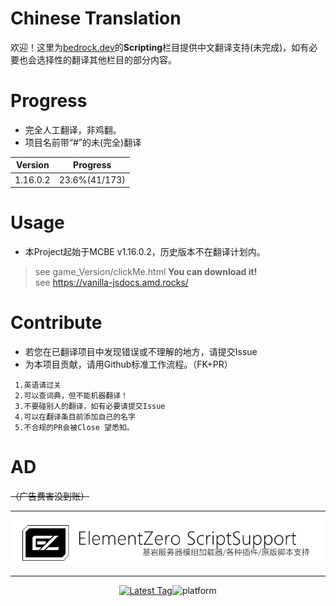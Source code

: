 # Chinese Translation
欢迎！这里为[bedrock.dev](https://bedrock.dev/)的**Scripting**栏目提供中文翻译支持(未完成)，如有必要也会选择性的翻译其他栏目的部分内容。

# Progress
 - 完全人工翻译，非鸡翻。
 - 项目名前带“#”的未(完全)翻译
 
 Version | Progress
 -|-
 1.16.0.2 | 23.6%(41/173)

# Usage
 - 本Project起始于MCBE v1.16.0.2，历史版本不在翻译计划内。
> see game_Version/clickMe.html **You can download it!** <br/>
> see https://vanilla-jsdocs.amd.rocks/

# Contribute
 - 若您在已翻译项目中发现错误或不理解的地方，请提交Issue
 - 为本项目贡献，请用Github标准工作流程。（FK+PR）
```
 1.英语请过关
 2.可以查词典，但不能机器翻译！
 3.不要碰别人的翻译，如有必要请提交Issue
 4.可以在翻译条目前添加自己的名字
 5.不合规的PR会被Close 望悉知。
```

# AD 
~~（广告费害没到账）~~<br/>
***
[<div align=center>![ez6](/img/ez.png)](https://github.com/Element-0/ElementZero)<br>
***
<a href="https://github.com/Element-0/ElementZero/releases/latest">![Latest Tag](https://img.shields.io/github/v/tag/Element-0/ElementZero?label=LATEST%20TAG&style=for-the-badge)</a>![platform](https://img.shields.io/badge/platform-win--x64%20%7C%20wine--linux--x64-green?style=for-the-badge)

